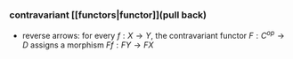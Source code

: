 ### contravariant [[functors|functor]](pull back)
- reverse arrows: for every $f:X\rightarrow Y$, the contravariant functor $F:C^{op} \rightarrow D$ assigns a morphism $Ff:FY\rightarrow FX$ 
 